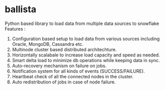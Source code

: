# ballista
Python based library to load data from multiple data sources to snowflake
Features :

1) Configuration based setup to load data from various sources including Oracle, MongoDB, Cassandra etc.
2) Multinode cluster based distributed architechture.
3) Horizontally scalabale to increase load capacity and speed as needed.
4) Smart delta load to minimize db operations while keeping data in sync.
5) Auto-recovery mechanism on failure on jobs.
6) Notification system for all kinds of events (SUCCESS/FAILURE).
7) Heartbeat check of all the connected nodes in the cluster.
8) Auto redistribution of jobs in case of node failure.
